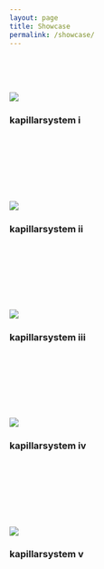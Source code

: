 ```yaml
---
layout: page
title: Showcase
permalink: /showcase/
---
```


<br/>
<br/>
<br/>

[![](/images/small/frame-017.jpg)](/images/large/frame-017.jpg)
### kapillarsystem i

<br/>
<br/>
<br/>
<br/>
<br/>
<br/>

[![](/images/small/frame-014.jpg)](/images/large/frame-014.jpg)
### kapillarsystem ii

<br/>
<br/>
<br/>
<br/>
<br/>
<br/>

[![](/images/small/frame-011.jpg)](/images/large/frame-011.jpg)
### kapillarsystem iii

<br/>
<br/>
<br/>
<br/>
<br/>
<br/>

[![](/images/small/frame-013.jpg)](/images/large/frame-013.jpg)
### kapillarsystem iv

<br/>
<br/>
<br/>
<br/>
<br/>
<br/>

[![](/images/small/frame-016.jpg)](/images/large/frame-016.jpg)
### kapillarsystem v

<br/>
<br/>
<br/>
<br/>
<br/>
<br/>

